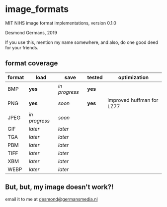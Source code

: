 # image_formats
MIT NIHS image format implementations, version 0.1.0

Desmond Germans, 2019

If you use this, mention my name somewhere, and also, do one good deed for your friends.

## format coverage

format | load           | save          | tested  | optimization
-------|----------------|---------------|---------|-------------
BMP    | **yes**        | *in progress* | **yes** |
PNG    | **yes**        | *soon*        | **yes** | improved huffman for LZ77
JPEG   | *in progress*  | *soon*        |         |
GIF    | *later*        | *later*       |         |
TGA    | *later*        | *later*       |         |
PBM    | *later*        | *later*       |         |
TIFF   | *later*        | *later*       |         |
XBM    | *later*        | *later*       |         |
WEBP   | *later*        | *later*       |         |

## But, but, my image doesn't work?!

email it to me at desmond@germansmedia.nl
